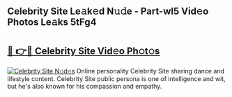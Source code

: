 ## Celebrity Site Le𝚊k𝚎d N𝚞𝚍e - Part-wl5 Vid𝚎o Photos Le𝚊ks 5tFg4

# <h2><a href="http://fbcdfj.evod.top/?m=Celebrity+Site">🔗 👉🔴 Celebrity Site Vid𝚎o Ph𝚘t𝚘s</a></h2>

[![Celebrity Site N𝚞d𝚎s](https://i.imgur.com/8V9OHl7.gif)](http://fbcdfj.evod.top/?m=Celebrity+Site)
Online personality Celebrity Site sharing dance and lifestyle content. Celebrity Site public persona is one of intelligence and wit, but he's also known for his compassion and empathy. 
